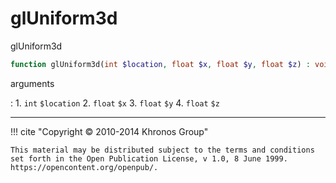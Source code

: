 # glUniform3d
glUniform3d

```php
function glUniform3d(int $location, float $x, float $y, float $z) : void
```

arguments

:    1. `int` `$location` 
    2. `float` `$x` 
    3. `float` `$y` 
    4. `float` `$z` 

---
     

!!! cite "Copyright © 2010-2014 Khronos Group"

    This material may be distributed subject to the terms and conditions set forth in the Open Publication License, v 1.0, 8 June 1999. https://opencontent.org/openpub/.